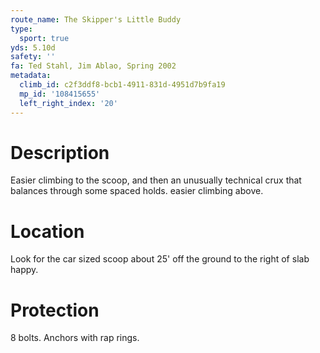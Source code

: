 ```yaml
---
route_name: The Skipper's Little Buddy
type:
  sport: true
yds: 5.10d
safety: ''
fa: Ted Stahl, Jim Ablao, Spring 2002
metadata:
  climb_id: c2f3ddf8-bcb1-4911-831d-4951d7b9fa19
  mp_id: '108415655'
  left_right_index: '20'
---
```

# Description
Easier climbing to the scoop, and then an unusually technical crux that balances through some spaced holds. easier climbing above.

# Location
Look for the car sized scoop about 25' off the ground to the right of slab happy.

# Protection
8 bolts. Anchors with rap rings.
